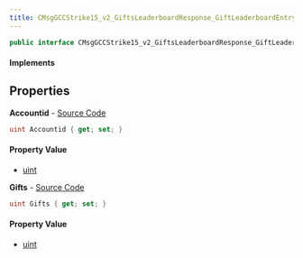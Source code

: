```yaml
---
title: CMsgGCCStrike15_v2_GiftsLeaderboardResponse_GiftLeaderboardEntry
---
```


```csharp
public interface CMsgGCCStrike15_v2_GiftsLeaderboardResponse_GiftLeaderboardEntry : ITypedProtobuf<CMsgGCCStrike15_v2_GiftsLeaderboardResponse_GiftLeaderboardEntry>, INativeHandle
```

#### Implements

## Properties

**Accountid** - [Source Code](https://github.com/swiftly-solution/swiftlys2/blob/master/managed/src/SwiftlyS2.Generated/Protobufs/Interfaces/CMsgGCCStrike15_v2_GiftsLeaderboardResponse_GiftLeaderboardEntry.cs#L13)

```csharp
uint Accountid { get; set; }
```

#### Property Value

- [uint](https://learn.microsoft.com/dotnet/api/system.uint32)

**Gifts** - [Source Code](https://github.com/swiftly-solution/swiftlys2/blob/master/managed/src/SwiftlyS2.Generated/Protobufs/Interfaces/CMsgGCCStrike15_v2_GiftsLeaderboardResponse_GiftLeaderboardEntry.cs#L16)

```csharp
uint Gifts { get; set; }
```

#### Property Value

- [uint](https://learn.microsoft.com/dotnet/api/system.uint32)

